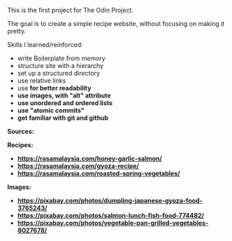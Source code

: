 This is the first project for The Odin Project.

The goal is to create a simple recipe website, without focusing on making it pretty.

Skills I learned/reinforced:
  - write Boilerplate from memory
  - structure site with a hierarchy
  - set up a structured directory
  - use relative links
  - use <strong> for better readability
  - use images, with "alt" attribute
  - use unordered and ordered lists
  - use "atomic commits"
  - get familiar with git and github


Sources:

Recipes:
  - https://rasamalaysia.com/honey-garlic-salmon/
  - https://rasamalaysia.com/gyoza-recipe/
  - https://rasamalaysia.com/roasted-spring-vegetables/

Images:
  - https://pixabay.com/photos/dumpling-japanese-gyoza-food-3765243/
  - https://pixabay.com/photos/salmon-lunch-fish-food-774482/
  - https://pixabay.com/photos/vegetable-pan-grilled-vegetables-8027678/
  